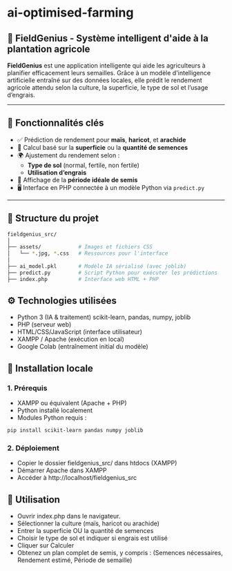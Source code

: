 # ai-optimised-farming
## 🌾 FieldGenius - Système intelligent d'aide à la plantation agricole

**FieldGenius** est une application intelligente qui aide les agriculteurs à planifier efficacement leurs semailles. Grâce à un modèle d'intelligence artificielle entraîné sur des données locales, elle prédit le rendement agricole attendu selon la culture, la superficie, le type de sol et l’usage d’engrais.

---

## 🚀 Fonctionnalités clés

- ✅ Prédiction de rendement pour **maïs**, **haricot**, et **arachide**
- 📐 Calcul basé sur la **superficie** ou la **quantité de semences**
- 🌍 Ajustement du rendement selon :
  - **Type de sol** (normal, fertile, non fertile)
  - **Utilisation d’engrais**
- 📆 Affichage de la **période idéale de semis**
- 🖥️ Interface en PHP connectée à un modèle Python via `predict.py`

---

## 📁 Structure du projet

```bash
fieldgenius_src/
│
├── assets/            # Images et fichiers CSS
│   └── *.jpg, *.css   # Ressources pour l'interface
│
├── ai_model.pkl       # Modèle IA sérialisé (avec joblib)
├── predict.py         # Script Python pour exécuter les prédictions
├── index.php          # Interface web HTML + PHP
```

## ⚙️ Technologies utilisées

- Python 3 (IA & traitement)
  scikit-learn, pandas, numpy, joblib
- PHP (serveur web)
- HTML/CSS/JavaScript (interface utilisateur)
- XAMPP / Apache (exécution en local)
- Google Colab (entraînement initial du modèle)

## 🔧 Installation locale

### 1. Prérequis
- XAMPP ou équivalent (Apache + PHP)
- Python installé localement
- Modules Python requis :
```bash
pip install scikit-learn pandas numpy joblib
```

### 2. Déploiement
- Copier le dossier fieldgenius_src/ dans htdocs (XAMPP)
- Démarrer Apache dans XAMPP
- Accéder à http://localhost/fieldgenius_src

## 🧪 Utilisation

- Ouvrir index.php dans le navigateur.
- Sélectionner la culture (maïs, haricot ou arachide)
- Entrer la superficie OU la quantité de semences
- Choisir le type de sol et indiquer si engrais est utilisé
- Cliquer sur Calculer
- Obtenez un plan complet de semis, y compris :
    (Semences nécessaires,
    Rendement estimé,
    Période de semaille)
